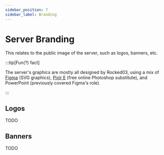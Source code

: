 ```yaml
---
sidebar_position: 7
sidebar_label: Branding
---
```


# Server Branding

This relates to the public image of the server, such as logos, banners, etc.

:::tip[Fun(?) fact]

The server's graphics are mostly all designed by Rocked03, using a mix of [Figma](https://www.figma.com/) (SVG graphics), [Pixlr E](https://pixlr.com/editor/) (free online Photoshop substitute), and PowerPoint (previously covered Figma's role).

:::

## Logos

TODO

## Banners

TODO
